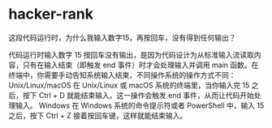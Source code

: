 # hacker-rank

这段代码运行时，为什么我输入数字15，再按回车，没有得到任何输出？

代码运行时输入数字 15 按回车没有输出，是因为代码设计为从标准输入流读取内容，只有在输入结束（即触发 end 事件）时才会处理输入并调用 main 函数。在终端中，你需要手动告知系统输入结束，不同操作系统的操作方式不同：
Unix/Linux/macOS
在 Unix/Linux 或 macOS 系统的终端里，当你输入完 15 之后，按下 Ctrl + D 就能结束输入。这一操作会触发 end 事件，从而让代码开始处理输入。
Windows
在 Windows 系统的命令提示符或者 PowerShell 中，输入 15 之后，按下 Ctrl + Z 接着按回车键，这样就能结束输入。